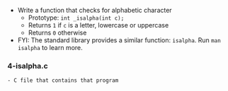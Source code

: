 - Write a function that checks for alphabetic character
	- Prototype: ```int _isalpha(int c);```
	- Returns ```1``` if ```c``` is a letter, lowercase or uppercase
	- Returns ```0``` otherwise
- FYI: The standard library provides a similar function: ```isalpha```. Run ```man isalpha``` to learn more.


### 4-isalpha.c
	- C file that contains that program
